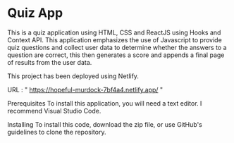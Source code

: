 # Quiz App

This is a quiz application using HTML, CSS and ReactJS using Hooks and Context API. This application emphasizes the use of Javascript to provide quiz questions and collect user data to determine whether the answers to a question are correct, this then generates a score and appends a final page of results from the user data.

This project has been deployed using Netlify. 

URL : " https://hopeful-murdock-7bf4a4.netlify.app/ "


Prerequisites
To install this application, you will need a text editor. I recommend Visual Studio Code.

Installing
To install this code, download the zip file, or use GitHub's guidelines to clone the repository.

